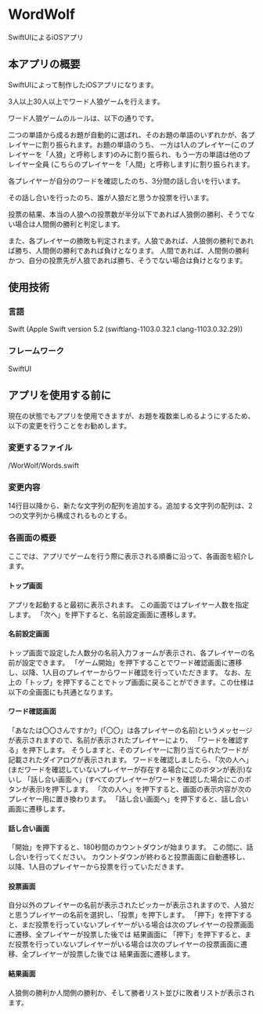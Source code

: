# WordWolf
SwiftUIによるiOSアプリ

## 本アプリの概要
SwiftUIによって制作したiOSアプリになります。

3人以上30人以上でワード人狼ゲームを行えます。

ワード人狼ゲームのルールは、以下の通りです。

二つの単語から成るお題が自動的に選ばれ、そのお題の単語のいずれかが、各プレイヤーに割り振られます。お題の単語のうち、
一方は1人のプレイヤー(このプレイヤーを「人狼」と呼称します)のみに割り振られ、もう一方の単語は他のプレイヤー全員
(こちらのプレイヤーを「人間」と呼称します)に割り振られます。

各プレイヤーが自分のワードを確認したのち、3分間の話し合いを行います。

その話し合いを行ったのち、誰が人狼だと思うか投票を行います。

投票の結果、本当の人狼への投票数が半分以下であれば人狼側の勝利、そうでない場合は人間側の勝利と判定します。

また、各プレイヤーの勝敗も判定されます。人狼であれば、人狼側の勝利であれば勝ち、人間側の勝利であれば負けとなります。
人間であれば、人間側の勝利かつ、自分の投票先が人狼であれば勝ち、そうでない場合は負けとなります。

## 使用技術

### 言語
Swift
(Apple Swift version 5.2 (swiftlang-1103.0.32.1 clang-1103.0.32.29))

### フレームワーク
SwiftUI

## アプリを使用する前に
現在の状態でもアプリを使用できますが、お題を複数楽しめるようにするため、以下の変更を行うことをお勧めします。
### 変更するファイル
/WorWolf/Words.swift
### 変更内容
14行目以降から、新たな文字列の配列を追加する。追加する文字列の配列は、2つの文字列から構成されるものとする。

### 各画面の概要
ここでは、アプリでゲームを行う際に表示される順番に沿って、各画面を紹介します。

#### トップ画面
アプリを起動すると最初に表示されます。
この画面ではプレイヤー人数を指定します。
「次へ」を押下すると、名前設定画面に遷移します。

#### 名前設定画面
トップ画面で設定した人数分の名前入力フォームが表示され、各プレイヤーの名前が設定できます。
「ゲーム開始」を押下することでワード確認画面に遷移し、以降、1人目のプレイヤーからワード確認を行っていただきます。
なお、左上の「トップ」を押下することでトップ画面に戻ることができます。この仕様は以下の全画面にも共通となります。

#### ワード確認画面
「あなたは〇〇さんですか?」(「〇〇」は各プレイヤーの名前)というメッセージが表示されますので、名前が表示されたプレイヤーにより、
「ワードを確認する」を押下します。
そうしますと、そのプレイヤーに割り当てられたワードが記載されたダイアログが表示されます。
ワードを確認しましたら、「次の人へ」(まだワードを確認していないプレイヤーが存在する場合にこのボタンが表示)ないし
「話し合い画面へ」(すべてのプレイヤーがワードを確認した場合にこのボタンが表示)を押下します。
「次の人へ」を押下すると、画面の表示内容が次のプレイヤー用に置き換わります。
「話し合い画面へ」を押下すると、話し合い画面に遷移します。

#### 話し合い画面
「開始」を押下すると、180秒間のカウントダウンが始まります。
この間に、話し合いを行ってください。
カウントダウンが終わると投票画面に自動遷移し、以降、1人目のプレイヤーから投票を行っていただきます。

#### 投票画面
自分以外のプレイヤーの名前が表示されたピッカーが表示されますので、人狼だと思うプレイヤーの名前を選択し、「投票」を押下します。
「押下」を押下すると、まだ投票を行っていないプレイヤーがいる場合は次のプレイヤーの投票画面に遷移、全プレイヤーが投票した後では
結果画面に
「押下」を押下すると、まだ投票を行っていないプレイヤーがいる場合は次のプレイヤーの投票画面に遷移、全プレイヤーが投票した後では
結果画面に遷移します。

#### 結果画面
人狼側の勝利か人間側の勝利か、そして勝者リスト並びに敗者リストが表示されます。
